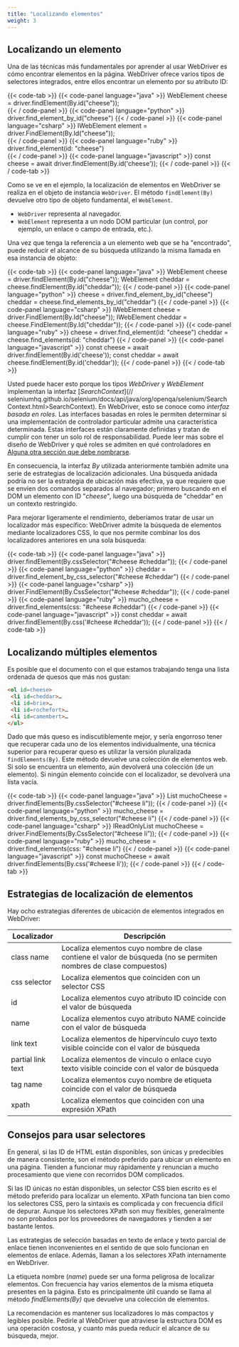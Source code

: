```yaml
---
title: "Localizando elementos"
weight: 3
---
```



## Localizando un elemento

Una de las técnicas más fundamentales por aprender al usar WebDriver es cómo encontrar elementos en la página. WebDriver ofrece varios tipos de selectores integrados, entre ellos encontrar un elemento por su atributo ID:

{{< code-tab >}}
  {{< code-panel language="java" >}}
WebElement cheese = driver.findElement(By.id("cheese"));  
  {{< / code-panel >}}
  {{< code-panel language="python" >}}
driver.find_element_by_id("cheese")
  {{< / code-panel >}}
  {{< code-panel language="csharp" >}}
IWebElement element = driver.FindElement(By.Id("cheese"));  
  {{< / code-panel >}}
  {{< code-panel language="ruby" >}}
driver.find_element(id: "cheese")  
  {{< / code-panel >}}
  {{< code-panel language="javascript" >}}
const cheese = await driver.findElement(By.id('cheese'));
  {{< / code-panel >}}
{{< / code-tab >}}

Como se ve en el ejemplo, la localización de elementos en WebDriver se realiza en el objeto de instancia `WebDriver`. El método `findElement(By)` devuelve otro tipo de objeto fundamental, el `WebElement`.

* `WebDriver` representa al navegador.
* `WebElement` representa a un nodo DOM particular (un control, por ejemplo, un enlace o campo de entrada, etc.).

Una vez que tenga la referencia a un elemento web que se ha "encontrado", puede reducir el alcance de su búsqueda utilizando la misma llamada en esa instancia de objeto:

{{< code-tab >}}
  {{< code-panel language="java" >}}
WebElement cheese = driver.findElement(By.id("cheese"));
WebElement cheddar = cheese.findElement(By.id("cheddar"));
  {{< / code-panel >}}
  {{< code-panel language="python" >}}
cheese = driver.find_element_by_id("cheese")
cheddar = cheese.find_elements_by_id("cheddar")
  {{< / code-panel >}}
  {{< code-panel language="csharp" >}}
IWebElement cheese = driver.FindElement(By.Id("cheese"));
IWebElement cheddar = cheese.FindElement(By.Id("cheddar"));
  {{< / code-panel >}}
  {{< code-panel language="ruby" >}}
cheese = driver.find_element(id: "cheese")
cheddar = cheese.find_elements(id: "cheddar")
  {{< / code-panel >}}
  {{< code-panel language="javascript" >}}
const cheese = await driver.findElement(By.id('cheese'));
const cheddar = await cheese.findElement(By.id('cheddar'));
  {{< / code-panel >}}
{{< / code-tab >}}

Usted puede hacer esto porque los tipos _WebDriver_ y _WebElement_ implementan la interfaz [_SearchContext_](// seleniumhq.github.io/selenium/docs/api/java/org/openqa/selenium/SearchContext.html>SearchContext). En WebDriver, esto se conoce como _interfaz basada en roles_. Las interfaces basadas en roles le permiten determinar si una implementación de controlador particular admite una característica determinada. Estas interfaces están claramente definidas y tratan de cumplir con tener un solo rol de responsabilidad. Puede leer más sobre el diseño de WebDriver y qué roles se admiten en qué controladores en [Alguna otra sección que debe nombrarse](#).
<!-- TODO: se debe crear una nueva sección para lo anterior.-->

En consecuencia, la interfaz _By_ utilizada anteriormente también admite una serie de estrategias de localización adicionales. Una búsqueda anidada podría no ser la estrategia de ubicación más efectiva, ya que requiere que se envíen dos comandos separados al navegador; primero buscando en el DOM un elemento con ID "_cheese_", luego una búsqueda de "cheddar" en un contexto restringido.

Para mejorar ligeramente el rendimiento, deberíamos tratar de usar un localizador más específico: WebDriver admite la búsqueda de elementos mediante localizadores CSS, lo que nos permite combinar los dos localizadores anteriores en una sola búsqueda:

{{< code-tab >}}
  {{< code-panel language="java" >}}
driver.findElement(By.cssSelector("#cheese #cheddar"));
  {{< / code-panel >}}
  {{< code-panel language="python" >}}
cheddar = driver.find_element_by_css_selector("#cheese #cheddar")
  {{< / code-panel >}}
  {{< code-panel language="csharp" >}}
driver.FindElement(By.CssSelector("#cheese #cheddar"));
  {{< / code-panel >}}
  {{< code-panel language="ruby" >}}
mucho_cheese = driver.find_elements(css: "#cheese #cheddar")
  {{< / code-panel >}}
  {{< code-panel language="javascript" >}}
const cheddar = await driver.findElement(By.css('#cheese #cheddar'));
  {{< / code-panel >}}
{{< / code-tab >}}

## Localizando múltiples elementos

Es posible que el documento con el que estamos trabajando tenga una lista ordenada de quesos que más nos gustan:

```html
<ol id=cheese>
 <li id=cheddar>…
 <li id=brie>…
 <li id=rochefort>…
 <li id=camembert>…
</ul>
```

Dado que más queso es indiscutiblemente mejor, y sería engorroso tener que recuperar cada uno de los elementos individualmente, una técnica superior para recuperar queso es utilizar la versión pluralizada `findElements(By)`. Este método devuelve una colección de elementos web. Si solo se encuentra un elemento, aún devolverá una colección (de un elemento). Si ningún elemento coincide con el localizador, se devolverá una lista vacía.

{{< code-tab >}}
  {{< code-panel language="java" >}}
List<WebElement> muchoCheese = driver.findElements(By.cssSelector("#cheese li"));
  {{< / code-panel >}}
  {{< code-panel language="python" >}}
mucho_cheese = driver.find_elements_by_css_selector("#cheese li")
  {{< / code-panel >}}
  {{< code-panel language="csharp" >}}
IReadOnlyList<IWebElement> muchoCheese = driver.FindElements(By.CssSelector(“#cheese li”));
  {{< / code-panel >}}
  {{< code-panel language="ruby" >}}
mucho_cheese = driver.find_elements(css: "#cheese li")
  {{< / code-panel >}}
  {{< code-panel language="javascript" >}}
const muchoCheese = await driver.findElements(By.css('#cheese li'));
  {{< / code-panel >}}
{{< / code-tab >}}


## Estrategias de localización de elementos

Hay ocho estrategias diferentes de ubicación de elementos integrados en WebDriver:

| Localizador | Descripción |
| -------- | ---------- |
| class name | Localiza elementos cuyo nombre de clase contiene el valor de búsqueda (no se permiten nombres de clase compuestos) |
| css selector | Localiza elementos que coinciden con un selector CSS |
| id | Localiza elementos cuyo atributo ID coincide con el valor de búsqueda |
| name | Localiza elementos cuyo atributo NAME coincide con el valor de búsqueda |
| link text | Localiza elementos de hipervínculo cuyo texto visible coincide con el valor de búsqueda |
| partial link text | Localiza elementos de vínculo o enlace cuyo texto visible coincide con el valor de búsqueda |
| tag name | Localiza elementos cuyo nombre de etiqueta coincide con el valor de búsqueda |
| xpath | Localiza elementos que coinciden con una expresión XPath |


## Consejos para usar selectores

En general, si las ID de HTML están disponibles, son únicas y predecibles de manera consistente, son el método preferido para ubicar un elemento en una página. Tienden a funcionar muy rápidamente y renuncian a mucho procesamiento que viene con recorridos DOM complicados.

Si las ID únicas no están disponibles, un selector CSS bien escrito es el método preferido para localizar un elemento. XPath funciona tan bien como los selectores CSS, pero la sintaxis es complicada y con frecuencia difícil de depurar. Aunque los selectores XPath son muy flexibles, generalmente no son probados por los proveedores de navegadores y tienden a ser bastante lentos.

Las estrategias de selección basadas en texto de enlace y texto parcial de enlace tienen inconvenientes en el sentido de que solo funcionan en elementos de enlace. Además, llaman a los selectores XPath internamente en WebDriver.

La etiqueta nombre (_name_) puede ser una forma peligrosa de localizar elementos. Con frecuencia hay varios elementos de la misma etiqueta presentes en la página. Esto es principalmente útil cuando se llama al método _findElements(By)_ que devuelve una colección de elementos.

La recomendación es mantener sus localizadores lo más compactos y legibles posible. Pedirle al WebDriver que atraviese la estructura DOM es una operación costosa, y cuanto más pueda reducir el alcance de su búsqueda, mejor.


